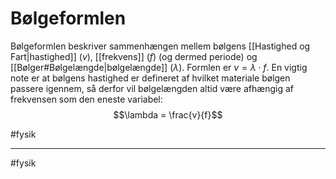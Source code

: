 # Bølgeformlen

Bølgeformlen beskriver sammenhængen mellem bølgens [[Hastighed og Fart|hastighed]] ($v$),
[[frekvens]] ($f$) (og dermed periode) og [[Bølger#Bølgelængde|bølgelængde]] ($\lambda$). Formlen er
$v = \lambda \cdot f$. En vigtig note er at bølgens hastighed er
defineret af hvilket materiale bølgen passere igennem, så derfor vil
bølgelængden altid være afhængig af frekvensen som den eneste variabel:
$$\lambda = \frac{v}{f}$$

#fysik 	

---
#fysik